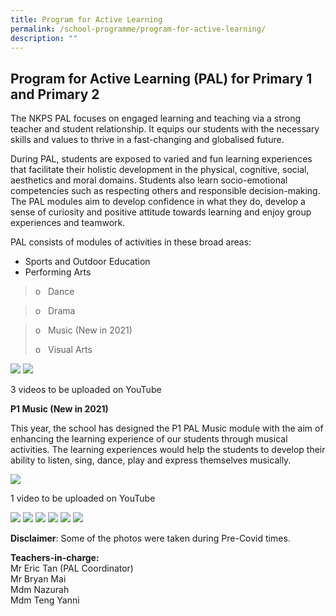 ```yaml
---
title: Program for Active Learning
permalink: /school-programme/program-for-active-learning/
description: ""
---
```

Program for Active Learning (PAL) for Primary 1 and Primary 2
-------------------------------------------------------------

The NKPS PAL focuses on engaged learning and teaching via a strong teacher and student relationship. It equips our students with the necessary skills and values to thrive in a fast-changing and globalised future.

During PAL, students are exposed to varied and fun learning experiences that facilitate their holistic development in the physical, cognitive, social, aesthetics and moral domains. Students also learn socio-emotional competencies such as respecting others and responsible decision-making. The PAL modules aim to develop confidence in what they do, develop a sense of curiosity and positive attitude towards learning and enjoy group experiences and teamwork.

PAL consists of modules of activities in these broad areas:

*   Sports and Outdoor Education
*   Performing Arts

> o   Dance

> o   Drama

> o   Music (New in 2021)
> 
> o   Visual Arts

![](/images/PAL1.png)
![](/images/PAL2.png)

3 videos to be uploaded on YouTube

**P1 Music (New in 2021)**

This year, the school has designed the P1 PAL Music module with the aim of enhancing the learning experience of our students through musical activities. The learning experiences would help the students to develop their ability to listen, sing, dance, play and express themselves musically.

![](/images/PAL3.png)

1 video to be uploaded on YouTube

![](/images/PAL4.png)
![](/images/PAL5.png)
![](/images/PAL6.png)
![](/images/PAL7.png)
![](/images/PAL8.png)
![](/images/PAL9.png)


**Disclaimer**: Some of the photos were taken during Pre-Covid times.  

  
**Teachers-in-charge:**        
Mr Eric Tan (PAL Coordinator)       
Mr Bryan Mai          
Mdm Nazurah         
Mdm Teng Yanni
